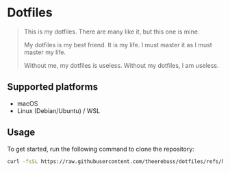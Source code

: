 # Dotfiles

> This is my dotfiles. There are many like it, but this one is mine.
> 
> My dotfiles is my best friend. It is my life. I must master it as I must master my life.
> 
> Without me, my dotfiles is useless. Without my dotfiles, I am useless.

## Supported platforms

- macOS
- Linux (Debian/Ubuntu) / WSL

## Usage

To get started, run the following command to clone the repository:

```bash
curl -fsSL https://raw.githubusercontent.com/theerebuss/dotfiles/refs/heads/main/pull.sh | bash
```